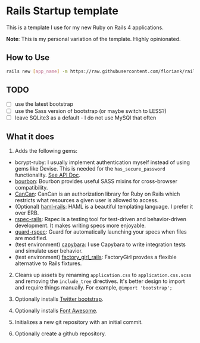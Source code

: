 # Rails Startup template

This is a template I use for my new Ruby on Rails 4 applications.

__Note__: This is my personal variation of the template. Highly opinionated.

## How to Use

```bash
rails new [app_name] -m https://raw.githubusercontent.com/floriank/rails_startup_template/master/template.rb
```
## TODO

- [ ] use the latest bootstrap
- [ ] use the Sass version of bootstrap (or maybe switch to LESS?)
- [ ] leave SQLite3 as a default - I do not use MySQl that often

## What it does

1. Adds the following gems:
  - bcrypt-ruby: I usually implement authentication myself instead of using gems like Devise. This is needed for the `has_secure_password` functionality. [See API Doc](http://api.rubyonrails.org/classes/ActiveModel/SecurePassword/ClassMethods.html).
  - [bourbon](http://bourbon.io/): Bourbon provides useful SASS mixins for cross-browser compatibility.
  - [CanCan](https://github.com/ryanb/cancan): CanCan is an authorization library for Ruby on Rails which restricts what resources a given user is allowed to access.
  - (Optional) [haml-rails](http://haml.info): HAML is a beautiful templating language. I prefer it over ERB. 
  - [rspec-rails](https://github.com/rspec/rspec-rails): Rspec is a testing tool for test-driven and behavior-driven development. It makes writing specs more enjoyable.
  - [guard-rspec](https://github.com/guard/guard-rspec): Guard for automatically launching your specs when files are modified.
  - (test environment) [capybara](https://github.com/jnicklas/capybara): I use Capybara to write integration tests and simulate user behavior.
  - (test environment) [factory_girl_rails](https://github.com/thoughtbot/factory_girl): FactoryGirl provdes a flexible alternative to Rails fixtures. 

2. Cleans up assets by renaming `application.css` to `application.css.scss` and removing the `include_tree` directives. It's better design to import and require things manually. For example, `@import 'bootstrap';`

4. Optionally installs [Twitter bootstrap](http://getbootstrap.com/).

5. Optionally installs [Font Awesome](http://fortawesome.github.io/Font-Awesome/).

6. Initializes a new git repository with an initial commit.

7. Optionally create a github repository.

